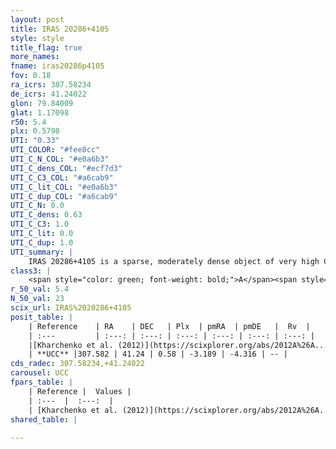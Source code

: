 ```yaml
---
layout: post
title: IRAS 20286+4105
style: style
title_flag: true
more_names: 
fname: iras20286p4105
fov: 0.18
ra_icrs: 307.58234
de_icrs: 41.24022
glon: 79.84009
glat: 1.17098
r50: 5.4
plx: 0.5798
UTI: "0.33"
UTI_COLOR: "#fee8cc"
UTI_C_N_COL: "#e0a6b3"
UTI_C_dens_COL: "#ecf7d3"
UTI_C_C3_COL: "#a6cab9"
UTI_C_lit_COL: "#e0a6b3"
UTI_C_dup_COL: "#a6cab9"
UTI_C_N: 0.0
UTI_C_dens: 0.63
UTI_C_C3: 1.0
UTI_C_lit: 0.0
UTI_C_dup: 1.0
UTI_summary: |
    IRAS 20286+4105 is a sparse, moderately dense object of very high C3 quality. It is rarely studied in the literature, with no articles listed in the last 13 years.<br><br><span style="color: #99180f; font-weight: bold;">Warning: </span>contains less than 25 stars with <i>P>0.5</i> estimated.
class3: |
    <span style="color: green; font-weight: bold;">A</span><span style="color: green; font-weight: bold;">A</span>
r_50_val: 5.4
N_50_val: 23
scix_url: IRAS%2020286+4105
posit_table: |
    | Reference    | RA    | DEC   | Plx  | pmRA  | pmDE   |  Rv  |
    | :---         | :---: | :---: | :---: | :---: | :---: | :---: |
    |[Kharchenko et al. (2012)](https://scixplorer.org/abs/2012A%26A...543A.156K) | 307.617 | 41.264 | -- | 1.16 | 0.02 | -- |
    | **UCC** |307.582 | 41.24 | 0.58 | -3.189 | -4.316 | -- | 
cds_radec: 307.58234,+41.24022
carousel: UCC
fpars_table: |
    | Reference |  Values |
    | :---  |  :---:  |
    | [Kharchenko et al. (2012)](https://scixplorer.org/abs/2012A%26A...543A.156K) | `e_bv=1.083, distance=1863, log_age=7.95` |
shared_table: |
    
---
```

